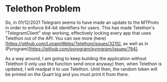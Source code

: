 # Telethon Problem

So, in 01/12/2021 Telegram seems to have made an update to the MTProto in order to enforce 64-bit identifiers for users. This has made Telethon's "TelegramClient" stop working, effectively locking every app that uses Telethon out of the API.
You can see more (here)[https://github.com/LonamiWebs/Telethon/issues/3215], as well as in (Pyrogram)[https://github.com/pyrogram/pyrogram/issues/794].

As a way around, I am going to keep building the application without Telethon (I only use the function send once anyway) then, when Telethon is updated, I will readpat it to use Telethon. Until then, the random token will be printed on the Quart log and you must print it from there.

